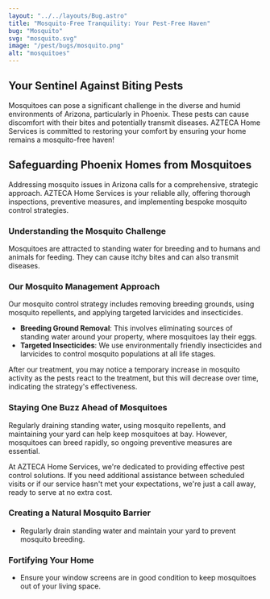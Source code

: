 ```yaml
---
layout: "../../layouts/Bug.astro"
title: "Mosquito-Free Tranquility: Your Pest-Free Haven"
bug: "Mosquito"
svg: "mosquito.svg"
image: "/pest/bugs/mosquito.png"
alt: "mosquitoes"
---
```


## Your Sentinel Against Biting Pests

Mosquitoes can pose a significant challenge in the diverse and humid environments of Arizona, particularly in Phoenix. These pests can cause discomfort with their bites and potentially transmit diseases. AZTECA Home Services is committed to restoring your comfort by ensuring your home remains a mosquito-free haven!

## Safeguarding Phoenix Homes from Mosquitoes

Addressing mosquito issues in Arizona calls for a comprehensive, strategic approach. AZTECA Home Services is your reliable ally, offering thorough inspections, preventive measures, and implementing bespoke mosquito control strategies.

### Understanding the Mosquito Challenge

Mosquitoes are attracted to standing water for breeding and to humans and animals for feeding. They can cause itchy bites and can also transmit diseases.

### Our Mosquito Management Approach

Our mosquito control strategy includes removing breeding grounds, using mosquito repellents, and applying targeted larvicides and insecticides.

- **Breeding Ground Removal**: This involves eliminating sources of standing water around your property, where mosquitoes lay their eggs.
- **Targeted Insecticides**: We use environmentally friendly insecticides and larvicides to control mosquito populations at all life stages.

After our treatment, you may notice a temporary increase in mosquito activity as the pests react to the treatment, but this will decrease over time, indicating the strategy's effectiveness.

### Staying One Buzz Ahead of Mosquitoes

Regularly draining standing water, using mosquito repellents, and maintaining your yard can help keep mosquitoes at bay. However, mosquitoes can breed rapidly, so ongoing preventive measures are essential.

At AZTECA Home Services, we're dedicated to providing effective pest control solutions. If you need additional assistance between scheduled visits or if our service hasn't met your expectations, we're just a call away, ready to serve at no extra cost.

### Creating a Natural Mosquito Barrier

- Regularly drain standing water and maintain your yard to prevent mosquito breeding.

### Fortifying Your Home

- Ensure your window screens are in good condition to keep mosquitoes out of your living space.
